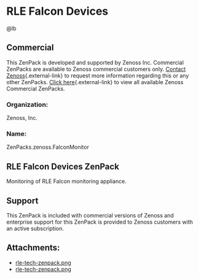 # RLE Falcon Devices

@lb[](img/zenpack-rle-tech-zenpack.png)

## Commercial

This ZenPack is developed and supported by Zenoss Inc. Commercial
ZenPacks are available to Zenoss commercial customers only. [Contact Zenoss](https://tryit.zenoss.com/zenpack-contact){.external-link} to
request more information regarding this or any other ZenPacks. [Click here](https://zenoss.com/product/zenpacks?f%5B0%5D=im_field_zenpack_category:1046){.external-link} to
view all available Zenoss Commercial ZenPacks.

### Organization:

Zenoss, Inc.

### Name:

ZenPacks.zenoss.FalconMonitor

## RLE Falcon Devices ZenPack

Monitoring of RLE Falcon monitoring appliance.

## Support

This ZenPack is included with commercial versions of Zenoss and
enterprise support for this ZenPack is provided to Zenoss customers with
an active subscription.

## Attachments:

-   [rle-tech-zenpack.png](img/zenpack-rle-tech-zenpack.png)
-   [rle-tech-zenpack.png](img/zenpack-rle-tech-zenpack.png)

